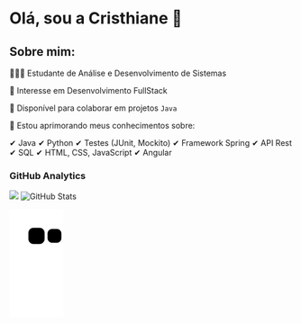 # Olá, sou a Cristhiane 👋

## Sobre mim:

👩🏾‍💻 Estudante de Análise e Desenvolvimento de Sistemas

🔭 Interesse em Desenvolvimento FullStack

👯 Disponível para colaborar em projetos `Java`

🌱 Estou aprimorando meus conhecimentos sobre: 

✔ Java
✔ Python
✔ Testes (JUnit, Mockito)
✔ Framework Spring
✔ API Rest
✔ SQL
✔ HTML, CSS, JavaScript
✔ Angular

### GitHub Analytics
<img height="150px" src="https://github-readme-stats.vercel.app/api?username=barroscruzc&show_icons=true&theme=radical&include_all_commits=true&count_private=true"/>   <img height="150px" src="https://github-readme-streak-stats.herokuapp.com/?user=barroscruzc&theme=radical" alt="GitHub Stats" />

![Snake animation](https://github.com/barroscruzc/barroscruzc/blob/output/github-contribution-grid-snake.svg)
 
